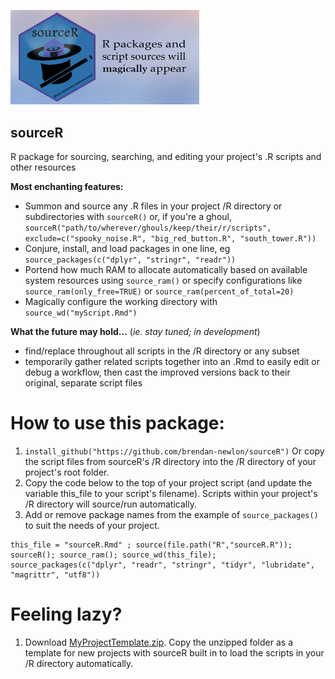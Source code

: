 
<p align="left">
  <img src="https://github.com/brendan-newlon/sourceR/blob/main/logos/sourceR_logo_card1.png" width="60%" alt="sourcer logo. sourceR: R packages and script sources will magically appear">
</p>
   
   
## sourceR
R package for sourcing, searching, and editing your project's .R scripts and other resources

**Most enchanting features:**

- Summon and source any .R files in your project /R directory or subdirectories with ```sourceR()``` or, if you're a ghoul, ```sourceR("path/to/wherever/ghouls/keep/their/r/scripts", exclude=c("spooky_noise.R", "big_red_button.R", "south_tower.R"))```
- Conjure, install, and load packages in one line, eg ```source_packages(c("dplyr", "stringr", "readr"))```
- Portend how much RAM to allocate automatically based on available system resources using ```source_ram()``` or specify configurations like ```source_ram(only_free=TRUE)``` or ```source_ram(percent_of_total=20)```
- Magically configure the working directory with ```source_wd("myScript.Rmd")```

**What the future may hold...** (*ie. stay tuned; in development*) 
- find/replace throughout all scripts in the /R directory or any subset
- temporarily gather related scripts together into an .Rmd to easily edit or debug a workflow, then cast the improved versions back to their original, separate script files


# How to use this package:

1. ```install_github("https://github.com/brendan-newlon/sourceR")``` Or copy the script files from sourceR's /R directory into the /R directory of your project's root folder.
2. Copy the code below to the top of your project script (and update the variable this_file to your script's filename). Scripts within your project's /R directory will source/run automatically.
4. Add or remove package names from the example of ```source_packages()``` to suit the needs of your project.


```{r setup, include=FALSE}
this_file = "sourceR.Rmd" ; source(file.path("R","sourceR.R")); sourceR(); source_ram(); source_wd(this_file); 
source_packages(c("dplyr", "readr", "stringr", "tidyr", "lubridate", "magrittr", "utf8"))
```

# Feeling lazy? 

1. Download [MyProjectTemplate.zip](https://github.com/brendan-newlon/sourceR/blob/main/MyProjectTemplate.zip "Hufflepuff!"). Copy the unzipped folder as a template for new projects with sourceR built in to load the scripts in your /R directory automatically.
